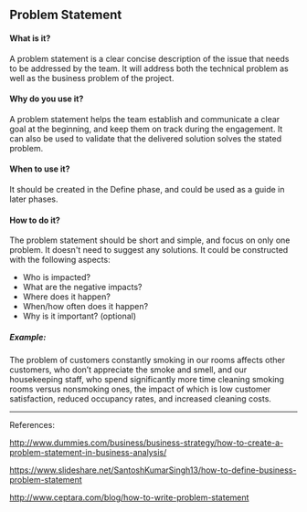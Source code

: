 ## Problem Statement

#### What is it?
A problem statement is a clear concise description of the issue that needs to be addressed by the team. It will address both the technical problem as well as the business problem of the project.

#### Why do you use it?
A problem statement helps the team establish and communicate a clear goal at the beginning, and keep them on track during the engagement. It can also be used to validate that the delivered solution solves the stated problem.

#### When to use it?
It should be created in the Define phase, and could be used as a guide in later phases.

#### How to do it?
The problem statement should be short and simple, and focus on only one problem. It doesn't need to suggest any solutions. It could be constructed with the following aspects:
  * Who is impacted?
  * What are the negative impacts?
  * Where does it happen?
  * When/how often does it happen?
  * Why is it important? (optional)

##### Example:
The problem of customers constantly smoking in our rooms affects other customers, who don’t appreciate the smoke and smell, and our housekeeping staff, who spend significantly more time cleaning smoking rooms versus nonsmoking ones, the impact of which is low customer satisfaction, reduced occupancy rates, and increased cleaning costs. 


---

References:

http://www.dummies.com/business/business-strategy/how-to-create-a-problem-statement-in-business-analysis/

https://www.slideshare.net/SantoshKumarSingh13/how-to-define-business-problem-statement

http://www.ceptara.com/blog/how-to-write-problem-statement
